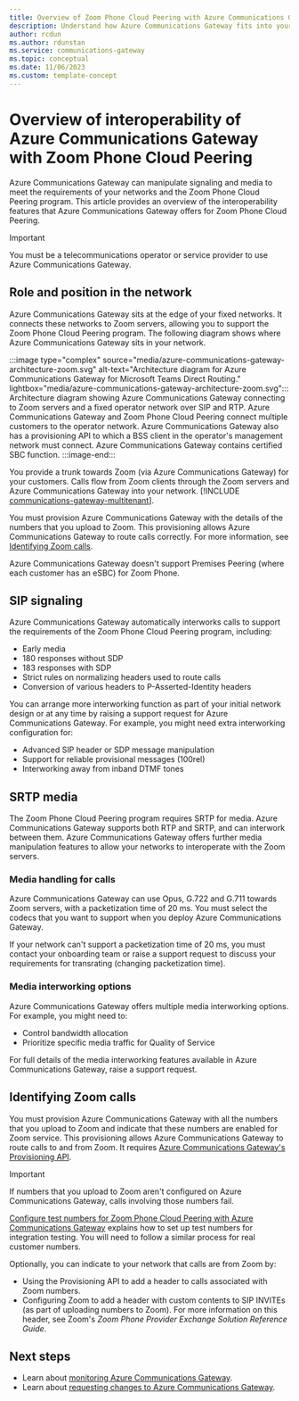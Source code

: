 ```yaml
---
title: Overview of Zoom Phone Cloud Peering with Azure Communications Gateway
description: Understand how Azure Communications Gateway fits into your fixed and mobile networks and into the Zoom Phone Cloud Peering program.
author: rcdun
ms.author: rdunstan
ms.service: communications-gateway
ms.topic: conceptual
ms.date: 11/06/2023
ms.custom: template-concept
---
```


# Overview of interoperability of Azure Communications Gateway with Zoom Phone Cloud Peering

Azure Communications Gateway can manipulate signaling and media to meet the requirements of your networks and the Zoom Phone Cloud Peering program. This article provides an overview of the interoperability features that Azure Communications Gateway offers for Zoom Phone Cloud Peering.

> [!IMPORTANT]
> You must be a telecommunications operator or service provider to use Azure Communications Gateway.

## Role and position in the network

Azure Communications Gateway sits at the edge of your fixed networks. It connects these networks to Zoom servers, allowing you to support the Zoom Phone Cloud Peering program. The following diagram shows where Azure Communications Gateway sits in your network.


:::image type="complex" source="media/azure-communications-gateway-architecture-zoom.svg" alt-text="Architecture diagram for Azure Communications Gateway for Microsoft Teams Direct Routing." lightbox="media/azure-communications-gateway-architecture-zoom.svg":::
    Architecture diagram showing Azure Communications Gateway connecting to Zoom servers and a fixed operator network over SIP and RTP. Azure Communications Gateway and Zoom Phone Cloud Peering connect multiple customers to the operator network. Azure Communications Gateway also has a provisioning API to which a BSS client in the operator's management network must connect. Azure Communications Gateway contains certified SBC function.
:::image-end:::

You provide a trunk towards Zoom (via Azure Communications Gateway) for your customers. Calls flow from Zoom clients through the Zoom servers and Azure Communications Gateway into your network. [!INCLUDE [communications-gateway-multitenant](includes/communications-gateway-multitenant.md)]. 

You must provision Azure Communications Gateway with the details of the numbers that you upload to Zoom. This provisioning allows Azure Communications Gateway to route calls correctly. For more information, see [Identifying Zoom calls](#identifying-zoom-calls).

Azure Communications Gateway doesn't support Premises Peering (where each customer has an eSBC) for Zoom Phone.

## SIP signaling

Azure Communications Gateway automatically interworks calls to support the requirements of the Zoom Phone Cloud Peering program, including:

- Early media
- 180 responses without SDP
- 183 responses with SDP
- Strict rules on normalizing headers used to route calls
- Conversion of various headers to P-Asserted-Identity headers

You can arrange more interworking function as part of your initial network design or at any time by raising a support request for Azure Communications Gateway. For example, you might need extra interworking configuration for:

- Advanced SIP header or SDP message manipulation
- Support for reliable provisional messages (100rel)
- Interworking away from inband DTMF tones

## SRTP media

The Zoom Phone Cloud Peering program requires SRTP for media. Azure Communications Gateway supports both RTP and SRTP, and can interwork between them. Azure Communications Gateway offers further media manipulation features to allow your networks to interoperate with the Zoom servers.

### Media handling for calls

Azure Communications Gateway can use Opus, G.722 and G.711 towards Zoom servers, with a packetization time of 20 ms. You must select the codecs that you want to support when you deploy Azure Communications Gateway.

If your network can't support a packetization time of 20 ms, you must contact your onboarding team or raise a support request to discuss your requirements for transrating (changing packetization time).

### Media interworking options

Azure Communications Gateway offers multiple media interworking options. For example, you might need to:

- Control bandwidth allocation
- Prioritize specific media traffic for Quality of Service

For full details of the media interworking features available in Azure Communications Gateway, raise a support request.

## Identifying Zoom calls

You must provision Azure Communications Gateway with all the numbers that you upload to Zoom and indicate that these numbers are enabled for Zoom service. This provisioning allows Azure Communications Gateway to route calls to and from Zoom. It requires [Azure Communications Gateway's Provisioning API](integrate-with-provisioning-api.md).

> [!IMPORTANT]
> If numbers that you upload to Zoom aren't configured on Azure Communications Gateway, calls involving those numbers fail.
>
> [Configure test numbers for Zoom Phone Cloud Peering with Azure Communications Gateway](configure-test-numbers-zoom.md) explains how to set up test numbers for integration testing. You will need to follow a similar process for real customer numbers.

Optionally, you can indicate to your network that calls are from Zoom by:

- Using the Provisioning API to add a header to calls associated with Zoom numbers.
- Configuring Zoom to add a header with custom contents to SIP INVITEs (as part of uploading numbers to Zoom). For more information on this header, see Zoom's _Zoom Phone Provider Exchange Solution Reference Guide_.

## Next steps

- Learn about [monitoring Azure Communications Gateway](monitor-azure-communications-gateway.md).
- Learn about [requesting changes to Azure Communications Gateway](request-changes.md).
